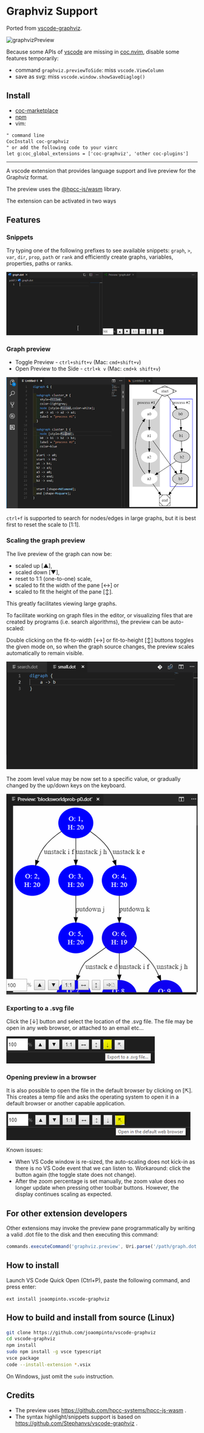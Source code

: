 # Graphviz Support

Ported from [vscode-graphviz](https://github.com/joaompinto/vscode-graphviz).

![graphvizPreview](https://github.com/Freed-Wu/coc-graphviz/assets/32936898/4b96d161-59a9-46ca-82bf-fecc4780bbd0)

Because some APIs of [vscode](github.com/microsoft/vscode) are missing in
[coc.nvim](https://github.com/neoclide/coc.nvim), disable some features
temporarily:

- command `graphviz.previewToSide`: miss `vscode.ViewColumn`
- save as svg: miss `vscode.window.showSaveDiaglog()`

## Install

- [coc-marketplace](https://github.com/fannheyward/coc-marketplace)
- [npm](https://www.npmjs.com/package/coc-graphviz)
- vim:

```vim
" command line
CocInstall coc-graphviz
" or add the following code to your vimrc
let g:coc_global_extensions = ['coc-graphviz', 'other coc-plugins']
```

---

A vscode extension that provides language support and live preview for the Graphviz format.

The preview uses the [@hpcc-js/wasm](https://github.com/hpcc-systems/hpcc-js-wasm) library.

The extension can be activated in two ways

## Features

### Snippets

Try typing one of the following prefixes to see available snippets: `graph`, `>`, `var`, `dir`, `prop`, `path` or `rank` and efficiently create graphs, variables, properties, paths or ranks.

![Fixed graph snippet](images/graph_snippet.gif)

### Graph preview

* Toggle Preview - `ctrl+shift+v` (Mac: `cmd+shift+v`)
* Open Preview to the Side - `ctrl+k v` (Mac: `cmd+k shift+v`)

![Graph preview side-by-side](images/simple.png)

`ctrl+f` is supported to search for nodes/edges in large graphs, but it is best first to reset the scale to [1:1].

### Scaling the graph preview

The live preview of the graph can now be:

* scaled up [▲],
* scaled down [▼],
* reset to 1:1 (one-to-one) scale,
* scaled to fit the width of the pane [↔] or
* scaled to fit the height of the pane [↕].

This greatly facilitates viewing large graphs.

To facilitate working on graph files in the editor, or visualizing files that are created by programs (i.e. search algorithms), the preview can be auto-scaled:

Double clicking on the fit-to-width [↔] or fit-to-height [↕] buttons toggles the given mode on, so when the graph source changes, the preview scales automatically to remain visible.

![Graph preview with manual and automatic scaling](images/Preview_with_scaling.gif)

The zoom level value may be now set to a specific value, or gradually changed by the up/down keys on the keyboard.

![Fine-grain zooming](images/Fine_scaling.gif)

### Exporting to a .svg file

Click the [↓] button and select the location of the .svg file. The file may be open in any web browser, or attached to an email etc...

![Graph preview with manual and automatic scaling](images/export.PNG)

### Opening preview in a browser

It is also possible to open the file in the default browser by clicking on [⇱]. This creates a temp file and asks the operating system to open it in a default browser or another capable application.

![Open file in a browser](images/open_in_browser.PNG)

Known issues:

* When VS Code window is re-sized, the auto-scaling does not kick-in as there is no VS Code event that we can listen to. Workaround: click the button again (the toggle state does not change).
* After the zoom percentage is set manually, the zoom value does no longer update when pressing other toolbar buttons. However, the display continues scaling as expected.

## For other extension developers

Other extensions may invoke the preview pane programmatically by writing a valid .dot file to the disk and then executing this command:

```javascript
commands.executeCommand('graphviz.preview', Uri.parse('/path/graph.dot'));
```

## How to install

Launch VS Code Quick Open (Ctrl+P), paste the following command, and press enter:

`ext install joaompinto.vscode-graphviz`

## How to build and install from source (Linux)

```bash
git clone https://github.com/joaompinto/vscode-graphviz
cd vscode-graphviz
npm install
sudo npm install -g vsce typescript
vsce package
code --install-extension *.vsix
```

On Windows, just omit the `sudo` instruction.

## Credits

* The preview uses <https://github.com/hpcc-systems/hpcc-js-wasm> .
* The syntax highlight/snippets support is based on <https://github.com/Stephanvs/vscode-graphviz> .
